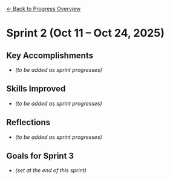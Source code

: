 [← Back to Progress Overview](../progress.md)

# Sprint 2 (Oct 11 – Oct 24, 2025)

## Key Accomplishments
- *(to be added as sprint progresses)*

## Skills Improved
- *(to be added as sprint progresses)*

## Reflections
- *(to be added as sprint progresses)*

## Goals for Sprint 3
- *(set at the end of this sprint)*
